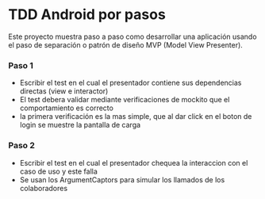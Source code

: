 # TDD Android por pasos

Este proyecto muestra paso a paso como desarrollar una aplicación usando el paso de separación o 
patrón de diseño MVP (Model View Presenter).

### Paso 1
* Escribir el test en el cual el presentador contiene sus dependencias directas (view e interactor)
* El test debera validar mediante verificaciones de mockito que el comportamiento es correcto
* la primera verificación es la mas simple, que al dar click en el boton de login se muestre la 
pantalla de carga

### Paso 2
* Escribir el test en el cual el presentador chequea la interaccion con el caso de uso y este falla
* Se usan los ArgumentCaptors para simular los llamados de los colaboradores
